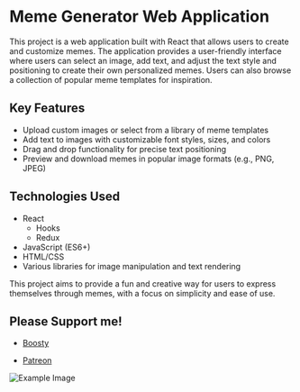 # Meme Generator Web Application

This project is a web application built with React that allows users to create and customize memes. The application provides a user-friendly interface where users can select an image, add text, and adjust the text style and positioning to create their own personalized memes. Users can also browse a collection of popular meme templates for inspiration.

## Key Features
- Upload custom images or select from a library of meme templates
- Add text to images with customizable font styles, sizes, and colors
- Drag and drop functionality for precise text positioning
- Preview and download memes in popular image formats (e.g., PNG, JPEG)

## Technologies Used
- React
  - Hooks
  - Redux   
- JavaScript (ES6+)
- HTML/CSS
- Various libraries for image manipulation and text rendering

This project aims to provide a fun and creative way for users to express themselves through memes, with a focus on simplicity and ease of use.


## Please Support me!
- [Boosty](https://boosty.to/meme-byte)

- [Patreon](https://www.patreon.com/memebyte)

![Example Image](https://github.com/Matilda-bit/Meme-Generator-React/blob/master/frontend/src/assets/icons/screenshots/Screenshot%202024-07-19%20at%2020.28.07.png)



